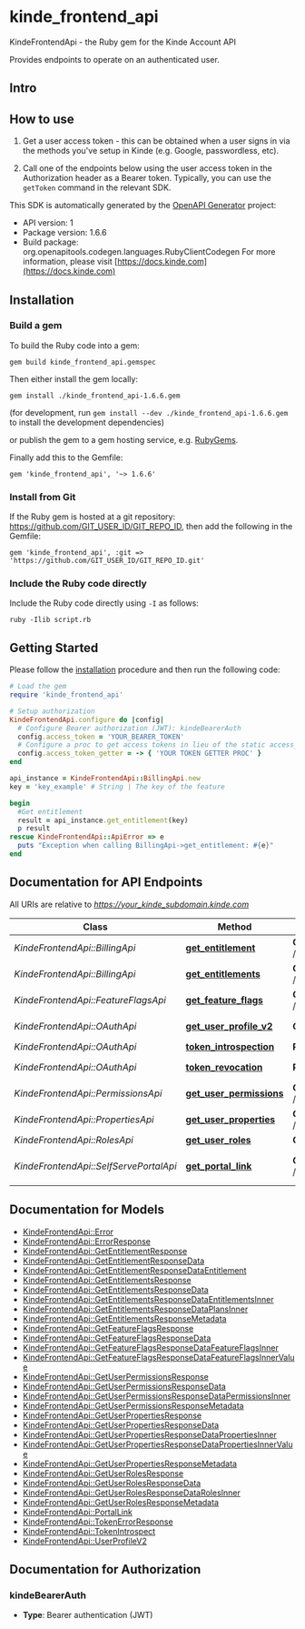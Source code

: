 # kinde_frontend_api

KindeFrontendApi - the Ruby gem for the Kinde Account API


Provides endpoints to operate on an authenticated user.

## Intro

## How to use

1. Get a user access token - this can be obtained when a user signs in via the methods you've setup in Kinde (e.g. Google, passwordless, etc).

2. Call one of the endpoints below using the user access token in the Authorization header as a Bearer token. Typically, you can use the `getToken` command in the relevant SDK.


This SDK is automatically generated by the [OpenAPI Generator](https://openapi-generator.tech) project:

- API version: 1
- Package version: 1.6.6
- Build package: org.openapitools.codegen.languages.RubyClientCodegen
For more information, please visit [https://docs.kinde.com](https://docs.kinde.com)

## Installation

### Build a gem

To build the Ruby code into a gem:

```shell
gem build kinde_frontend_api.gemspec
```

Then either install the gem locally:

```shell
gem install ./kinde_frontend_api-1.6.6.gem
```

(for development, run `gem install --dev ./kinde_frontend_api-1.6.6.gem` to install the development dependencies)

or publish the gem to a gem hosting service, e.g. [RubyGems](https://rubygems.org/).

Finally add this to the Gemfile:

    gem 'kinde_frontend_api', '~> 1.6.6'

### Install from Git

If the Ruby gem is hosted at a git repository: https://github.com/GIT_USER_ID/GIT_REPO_ID, then add the following in the Gemfile:

    gem 'kinde_frontend_api', :git => 'https://github.com/GIT_USER_ID/GIT_REPO_ID.git'

### Include the Ruby code directly

Include the Ruby code directly using `-I` as follows:

```shell
ruby -Ilib script.rb
```

## Getting Started

Please follow the [installation](#installation) procedure and then run the following code:

```ruby
# Load the gem
require 'kinde_frontend_api'

# Setup authorization
KindeFrontendApi.configure do |config|
  # Configure Bearer authorization (JWT): kindeBearerAuth
  config.access_token = 'YOUR_BEARER_TOKEN'
  # Configure a proc to get access tokens in lieu of the static access_token configuration
  config.access_token_getter = -> { 'YOUR TOKEN GETTER PROC' } 
end

api_instance = KindeFrontendApi::BillingApi.new
key = 'key_example' # String | The key of the feature

begin
  #Get entitlement
  result = api_instance.get_entitlement(key)
  p result
rescue KindeFrontendApi::ApiError => e
  puts "Exception when calling BillingApi->get_entitlement: #{e}"
end

```

## Documentation for API Endpoints

All URIs are relative to *https://your_kinde_subdomain.kinde.com*

Class | Method | HTTP request | Description
------------ | ------------- | ------------- | -------------
*KindeFrontendApi::BillingApi* | [**get_entitlement**](docs/BillingApi.md#get_entitlement) | **GET** /account_api/v1/entitlement | Get entitlement
*KindeFrontendApi::BillingApi* | [**get_entitlements**](docs/BillingApi.md#get_entitlements) | **GET** /account_api/v1/entitlements | Get entitlements
*KindeFrontendApi::FeatureFlagsApi* | [**get_feature_flags**](docs/FeatureFlagsApi.md#get_feature_flags) | **GET** /account_api/v1/feature_flags | Get feature flags
*KindeFrontendApi::OAuthApi* | [**get_user_profile_v2**](docs/OAuthApi.md#get_user_profile_v2) | **GET** /oauth2/v2/user_profile | Get user profile
*KindeFrontendApi::OAuthApi* | [**token_introspection**](docs/OAuthApi.md#token_introspection) | **POST** /oauth2/introspect | Introspect
*KindeFrontendApi::OAuthApi* | [**token_revocation**](docs/OAuthApi.md#token_revocation) | **POST** /oauth2/revoke | Revoke token
*KindeFrontendApi::PermissionsApi* | [**get_user_permissions**](docs/PermissionsApi.md#get_user_permissions) | **GET** /account_api/v1/permissions | Get permissions
*KindeFrontendApi::PropertiesApi* | [**get_user_properties**](docs/PropertiesApi.md#get_user_properties) | **GET** /account_api/v1/properties | Get properties
*KindeFrontendApi::RolesApi* | [**get_user_roles**](docs/RolesApi.md#get_user_roles) | **GET** /account_api/v1/roles | Get roles
*KindeFrontendApi::SelfServePortalApi* | [**get_portal_link**](docs/SelfServePortalApi.md#get_portal_link) | **GET** /account_api/v1/portal_link | Get self-serve portal link


## Documentation for Models

 - [KindeFrontendApi::Error](docs/Error.md)
 - [KindeFrontendApi::ErrorResponse](docs/ErrorResponse.md)
 - [KindeFrontendApi::GetEntitlementResponse](docs/GetEntitlementResponse.md)
 - [KindeFrontendApi::GetEntitlementResponseData](docs/GetEntitlementResponseData.md)
 - [KindeFrontendApi::GetEntitlementResponseDataEntitlement](docs/GetEntitlementResponseDataEntitlement.md)
 - [KindeFrontendApi::GetEntitlementsResponse](docs/GetEntitlementsResponse.md)
 - [KindeFrontendApi::GetEntitlementsResponseData](docs/GetEntitlementsResponseData.md)
 - [KindeFrontendApi::GetEntitlementsResponseDataEntitlementsInner](docs/GetEntitlementsResponseDataEntitlementsInner.md)
 - [KindeFrontendApi::GetEntitlementsResponseDataPlansInner](docs/GetEntitlementsResponseDataPlansInner.md)
 - [KindeFrontendApi::GetEntitlementsResponseMetadata](docs/GetEntitlementsResponseMetadata.md)
 - [KindeFrontendApi::GetFeatureFlagsResponse](docs/GetFeatureFlagsResponse.md)
 - [KindeFrontendApi::GetFeatureFlagsResponseData](docs/GetFeatureFlagsResponseData.md)
 - [KindeFrontendApi::GetFeatureFlagsResponseDataFeatureFlagsInner](docs/GetFeatureFlagsResponseDataFeatureFlagsInner.md)
 - [KindeFrontendApi::GetFeatureFlagsResponseDataFeatureFlagsInnerValue](docs/GetFeatureFlagsResponseDataFeatureFlagsInnerValue.md)
 - [KindeFrontendApi::GetUserPermissionsResponse](docs/GetUserPermissionsResponse.md)
 - [KindeFrontendApi::GetUserPermissionsResponseData](docs/GetUserPermissionsResponseData.md)
 - [KindeFrontendApi::GetUserPermissionsResponseDataPermissionsInner](docs/GetUserPermissionsResponseDataPermissionsInner.md)
 - [KindeFrontendApi::GetUserPermissionsResponseMetadata](docs/GetUserPermissionsResponseMetadata.md)
 - [KindeFrontendApi::GetUserPropertiesResponse](docs/GetUserPropertiesResponse.md)
 - [KindeFrontendApi::GetUserPropertiesResponseData](docs/GetUserPropertiesResponseData.md)
 - [KindeFrontendApi::GetUserPropertiesResponseDataPropertiesInner](docs/GetUserPropertiesResponseDataPropertiesInner.md)
 - [KindeFrontendApi::GetUserPropertiesResponseDataPropertiesInnerValue](docs/GetUserPropertiesResponseDataPropertiesInnerValue.md)
 - [KindeFrontendApi::GetUserPropertiesResponseMetadata](docs/GetUserPropertiesResponseMetadata.md)
 - [KindeFrontendApi::GetUserRolesResponse](docs/GetUserRolesResponse.md)
 - [KindeFrontendApi::GetUserRolesResponseData](docs/GetUserRolesResponseData.md)
 - [KindeFrontendApi::GetUserRolesResponseDataRolesInner](docs/GetUserRolesResponseDataRolesInner.md)
 - [KindeFrontendApi::GetUserRolesResponseMetadata](docs/GetUserRolesResponseMetadata.md)
 - [KindeFrontendApi::PortalLink](docs/PortalLink.md)
 - [KindeFrontendApi::TokenErrorResponse](docs/TokenErrorResponse.md)
 - [KindeFrontendApi::TokenIntrospect](docs/TokenIntrospect.md)
 - [KindeFrontendApi::UserProfileV2](docs/UserProfileV2.md)


## Documentation for Authorization


### kindeBearerAuth

- **Type**: Bearer authentication (JWT)

